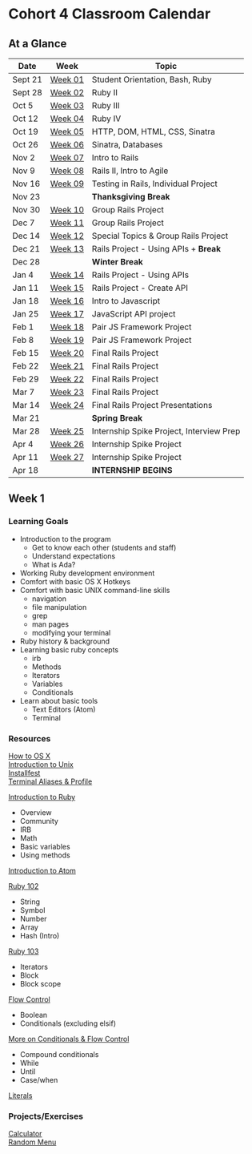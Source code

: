 # Cohort 4 Classroom Calendar

## At a Glance

| Date    | Week                | Topic
|---------|---------------------|-----------------------------------------
| Sept 21 | [Week 01](#week-1)  | Student Orientation, Bash, Ruby
| Sept 28 | [Week 02](#week-2)  | Ruby II
| Oct 5   | [Week 03](#week-3)  | Ruby III
| Oct 12  | [Week 04](#week-4)  | Ruby IV
| Oct 19  | [Week 05](#week-5)  | HTTP, DOM, HTML, CSS, Sinatra
| Oct 26  | [Week 06](#week-6)  | Sinatra, Databases
| Nov 2   | [Week 07](#week-7)  | Intro to Rails
| Nov 9   | [Week 08](#week-8)  | Rails II, Intro to Agile
| Nov 16  | [Week 09](#week-9)  | Testing in Rails, Individual Project
| Nov 23  |                     | __Thanksgiving Break__  
| Nov 30  | [Week 10](#week-10) | Group Rails Project
| Dec 7   | [Week 11](#week-11) | Group Rails Project
| Dec 14  | [Week 12](#week-12) | Special Topics & Group Rails Project
| Dec 21  | [Week 13](#week-13) | Rails Project - Using APIs + __Break__
| Dec 28  |                     | __Winter Break__
| Jan 4   | [Week 14](#week-14) | Rails Project - Using APIs
| Jan 11  | [Week 15](#week-15) | Rails Project - Create API
| Jan 18  | [Week 16](#week-16) | Intro to Javascript
| Jan 25  | [Week 17](#week-17) | JavaScript API project
| Feb 1   | [Week 18](#week-18) | Pair JS Framework Project
| Feb 8   | [Week 19](#week-19) | Pair JS Framework Project
| Feb 15  | [Week 20](#week-20) | Final Rails Project
| Feb 22  | [Week 21](#week-21) | Final Rails Project
| Feb 29  | [Week 22](#week-22) | Final Rails Project
| Mar 7   | [Week 23](#week-23) | Final Rails Project
| Mar 14  | [Week 24](#week-24) | Final Rails Project Presentations
| Mar 21  |                     | __Spring Break__
| Mar 28  | [Week 25](#week-25) | Internship Spike Project, Interview Prep
| Apr 4   | [Week 26](#week-26) | Internship Spike Project
| Apr 11  | [Week 27](#week-27) | Internship Spike Project
| Apr 18   |                     | __INTERNSHIP BEGINS__


## Week 1

### Learning Goals

  + Introduction to the program
      + Get to know each other (students and staff)
      + Understand expectations
      + What is Ada?
  + Working Ruby development environment
  + Comfort with basic OS X Hotkeys
  + Comfort with basic UNIX command-line skills
      + navigation
      + file manipulation
      + grep
      + man pages
      + modifying your terminal
  + Ruby history & background
  + Learning basic ruby concepts
      - irb
      - Methods
      - Iterators
      - Variables
      - Conditionals
  + Learn about basic tools
      - Text Editors (Atom)
      - Terminal

### Resources
[How to OS X](../topic_resources/how-to-os-x.md)  
[Introduction to Unix](../topic_resources/nix.md)  
[Installfest](../topic_resources/installfest.md)  
[Terminal Aliases & Profile](http://mac.tutsplus.com/tutorials/terminal/speed-up-your-terminal-workflow-with-command-aliases-and-profile/)

[Introduction to Ruby](../topic_resources/ruby_101.md)  
+ Overview  
+ Community  
+ IRB  
+ Math  
+ Basic variables  
+ Using methods  

[Introduction to Atom](../topic_resources/atom.md)  

[Ruby 102](../topic_resources/ruby-102.md)  
+ String  
+ Symbol  
+ Number  
+ Array  
+ Hash (Intro)  

[Ruby 103](../topic_resources/ruby-103.md)  
+ Iterators  
+ Block  
+ Block scope  

[Flow Control](../topic_resources/flow-control.md)
+ Boolean  
+ Conditionals (excluding elsif)  

[More on Conditionals & Flow Control](../topic_resources/ruby-104.md)  
+ Compound conditionals  
+ While  
+ Until  
+ Case/when  

[Literals](../topic_resources/literals.md)  

### Projects/Exercises
[Calculator](https://github.com/Ada-C4/Calculator)  
[Random Menu](https://github.com/Ada-C4/Random-Menu)  
